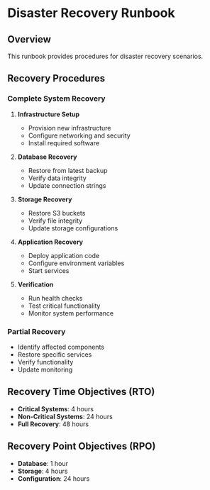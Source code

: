 # Disaster Recovery Runbook

## Overview
This runbook provides procedures for disaster recovery scenarios.

## Recovery Procedures

### Complete System Recovery
1. **Infrastructure Setup**
   - Provision new infrastructure
   - Configure networking and security
   - Install required software

2. **Database Recovery**
   - Restore from latest backup
   - Verify data integrity
   - Update connection strings

3. **Storage Recovery**
   - Restore S3 buckets
   - Verify file integrity
   - Update storage configurations

4. **Application Recovery**
   - Deploy application code
   - Configure environment variables
   - Start services

5. **Verification**
   - Run health checks
   - Test critical functionality
   - Monitor system performance

### Partial Recovery
- Identify affected components
- Restore specific services
- Verify functionality
- Update monitoring

## Recovery Time Objectives (RTO)
- **Critical Systems**: 4 hours
- **Non-Critical Systems**: 24 hours
- **Full Recovery**: 48 hours

## Recovery Point Objectives (RPO)
- **Database**: 1 hour
- **Storage**: 4 hours
- **Configuration**: 24 hours
